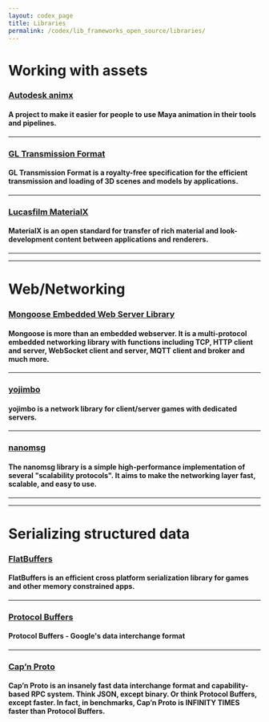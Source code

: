 ```yaml
---
layout: codex_page
title: Libraries
permalink: /codex/lib_frameworks_open_source/libraries/
---
```


# Working with assets

### [Autodesk animx](https://github.com/Autodesk/animx)
#### A project to make it easier for people to use Maya animation in their tools and pipelines.

------

### [GL Transmission Format](https://github.com/KhronosGroup/glTF)
#### GL Transmission Format is a royalty-free specification for the efficient transmission and loading of 3D scenes and models by applications.

------

### [Lucasfilm MaterialX](https://github.com/InsomniacGames/ig-memtrace)
#### MaterialX is an open standard for transfer of rich material and look-development content between applications and renderers.

------
------

# Web/Networking

### [Mongoose Embedded Web Server Library](https://github.com/cesanta/mongoose)
#### Mongoose is more than an embedded webserver. It is a multi-protocol embedded networking library with functions including TCP, HTTP client and server, WebSocket client and server, MQTT client and broker and much more.

------

### [yojimbo](https://github.com/networkprotocol/yojimbo)
#### yojimbo is a network library for client/server games with dedicated servers.

------

### [nanomsg](https://github.com/nanomsg/nanomsg)
#### The nanomsg library is a simple high-performance implementation of several "scalability protocols". It aims to make the networking layer fast, scalable, and easy to use.

------
------

# Serializing structured data

### [FlatBuffers](http://google.github.io/flatbuffers/)
#### FlatBuffers is an efficient cross platform serialization library for games and other memory constrained apps.

------

### [Protocol Buffers](https://github.com/google/protobuf)
#### Protocol Buffers - Google's data interchange format

------

### [Cap’n Proto](https://capnproto.org/)
#### Cap’n Proto is an insanely fast data interchange format and capability-based RPC system. Think JSON, except binary. Or think Protocol Buffers, except faster. In fact, in benchmarks, Cap’n Proto is INFINITY TIMES faster than Protocol Buffers.

